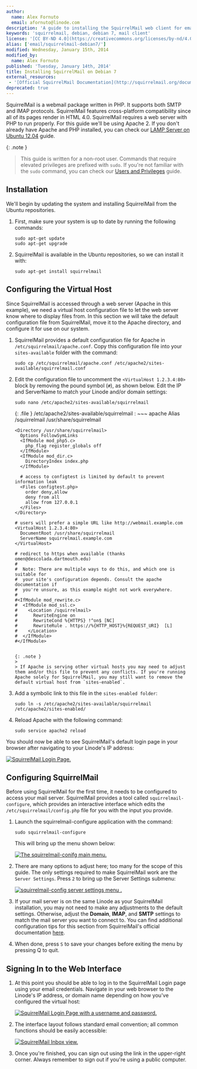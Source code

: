 ```yaml
---
author:
  name: Alex Fornuto
  email: afornuto@linode.com
description: 'A guide to installing the SquirrelMail web client for email on Debian 7.'
keywords: 'squirrelmail, debian, debian 7, mail client'
license: '[CC BY-ND 4.0](https://creativecommons.org/licenses/by-nd/4.0)'
alias: ['email/squirrelmail-debian7/']
modified: Wednesday, January 15th, 2014
modified_by:
  name: Alex Fornuto
published: 'Tuesday, January 14th, 2014'
title: Installing SquirrelMail on Debian 7
external_resources:
 - '[Official SquirrelMail Documentation](http://squirrelmail.org/documentation/)'
deprecated: true
---
```


SquirrelMail is a webmail package written in PHP. It supports both SMTP and IMAP protocols. SquirrelMail features cross-platform compatibility since all of its pages render in HTML 4.0. SquirrelMail requires a web server with PHP to run properly. For this guide we'll be using Apache 2. If you don't already have Apache and PHP installed, you can check our [LAMP Server on Ubuntu 12.04](/docs/lamp-guides/ubuntu-12.04-precise-pangolin) guide.

 {: .note }
>
> This guide is written for a non-root user. Commands that require elevated privileges are prefixed with `sudo`. If you're not familiar with the `sudo` command, you can check our [Users and Privileges](/docs/tools-reference/linux-users-and-groups) guide.

## Installation

We'll begin by updating the system and installing SquirrelMail from the Ubuntu repositories.

1.  First, make sure your system is up to date by running the following commands:

        sudo apt-get update
        sudo apt-get upgrade

2.  SquirrelMail is available in the Ubuntu repositories, so we can install it with:

        sudo apt-get install squirrelmail

## Configuring the Virtual Host

Since SquirrelMail is accessed through a web server (Apache in this example), we need a virtual host configuration file to let the web server know where to display files from. In this section we will take the default configuration file from SquirrelMail, move it to the Apache directory, and configure it for use on our system.

1.  SquirrelMail provides a default configuration file for Apache in `/etc/squirrelmail/apache.conf`. Copy this configuration file into your `sites-available` folder with the command:

        sudo cp /etc/squirrelmail/apache.conf /etc/apache2/sites-available/squirrelmail.conf

2.  Edit the configuration file to uncomment the `<VirtualHost 1.2.3.4:80>` block by removing the pound symbol (`#`), as shown below. Edit the IP and ServerName to match your Linode and/or domain settings:

        sudo nano /etc/apache2/sites-available/squirrelmail

	{: .file }
	/etc/apache2/sites-available/squirrelmail
	:   ~~~ apache
		Alias /squirrelmail /usr/share/squirrelmail

		<Directory /usr/share/squirrelmail>
		  Options FollowSymLinks
		  <IfModule mod_php5.c>
		    php_flag register_globals off
		  </IfModule>
		  <IfModule mod_dir.c>
		    DirectoryIndex index.php
		  </IfModule>

		  # access to configtest is limited by default to prevent information leak
		  <Files configtest.php>
		    order deny,allow
		    deny from all
		    allow from 127.0.0.1
		  </Files>
		</Directory>

		# users will prefer a simple URL like http://webmail.example.com
		<VirtualHost 1.2.3.4:80>
		  DocumentRoot /usr/share/squirrelmail
		  ServerName squirrelmail.example.com
		</VirtualHost>

		# redirect to https when available (thanks omen@descolada.dartmouth.edu)
		#
		#  Note: There are multiple ways to do this, and which one is suitable for
		#  your site's configuration depends. Consult the apache documentation if
		#  you're unsure, as this example might not work everywhere.
		#
		#<IfModule mod_rewrite.c>
		#  <IfModule mod_ssl.c>
		#    <Location /squirrelmail>
		#      RewriteEngine on
		#      RewriteCond %{HTTPS} !^on$ [NC]
		#      RewriteRule . https://%{HTTP_HOST}%{REQUEST_URI}  [L]
		#    </Location>
		#  </IfModule>
		#</IfModule>
    ~~~

	{: .note }
	>
	> If Apache is serving other virtual hosts you may need to adjust them and/or this file to prevent any conflicts. If you're running Apache solely for SquirrelMail, you may still want to remove the default virtual host from `sites-enabled`.

3.  Add a symbolic link to this file in the `sites-enabled folder`:

        sudo ln -s /etc/apache2/sites-available/squirrelmail /etc/apache2/sites-enabled/

4.  Reload Apache with the following command:

        sudo service apache2 reload

You should now be able to see SquirrelMail's default login page in your browser after navigating to your Linode's IP address:

[![SquirrelMail Login Page.](/docs/assets/1519-squirrelmail_login.png)](/docs/assets/1519-squirrelmail_login.png)

## Configuring SquirrelMail

Before using SquirrelMail for the first time, it needs to be configured to access your mail server. SquirrelMail provides a tool called `squirrelmail-configure`, which provides an interactive interface which edits the `/etc/squirrelmail/config.php` file for you with the input you provide.

1.  Launch the squirrelmail-configure application with the command:

        sudo squirrelmail-configure

    This will bring up the menu shown below:

    [![The squirrelmail-conifg main menu.](/docs/assets/1517-squirrelmail-config_1.png)](/docs/assets/1517-squirrelmail-config_1.png)

2.  There are many options to adjust here; too many for the scope of this guide. The only settings required to make SquirrelMail work are the `Server Settings`. Press `2` to bring up the Server Settings submenu:

    [![squirrelmail-config server settings menu .](/docs/assets/1518-squirrelmail-config_2.png)](/docs/assets/1518-squirrelmail-config_2.png)

3.  If your mail server is on the same Linode as your SquirrelMail installation, you may not need to make any adjustments to the default settings. Otherwise, adjust the **Domain**, **IMAP**, and **SMTP** settings to match the mail server you want to connect to. You can find additional configuration tips for this section from SquirrelMail's official documentation [here](http://squirrelmail.org/docs/admin/admin-5.html#ss5.3).
4.  When done, press `S` to save your changes before exiting the menu by pressing Q to quit.

## Signing In to the Web Interface

1.  At this point you should be able to log in to the SquirrelMail Login page using your email credentials. Navigate in your web browser to the Linode's IP address, or domain name depending on how you've configured the virtual host:

    [![SquirrelMail Login Page with a username and password.](/docs/assets/1515-squirrelmail_login_filled2.png)](/docs/assets/1520-squirrelmail_login_filled.png)

2.  The interface layout follows standard email convention; all common functions should be easily accessible:

    [![SquirrelMail Inbox view.](/docs/assets/1514-squirrelmail_inbox2.png)](/docs/assets/1513-squirrelmail_inbox.png)

3.  Once you're finished, you can sign out using the link in the upper-right corner. Always remember to sign out if you're using a public computer.